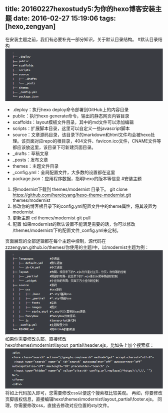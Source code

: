title: 20160227hexostudy5:为你的hexo博客安装主题
date: 2016-02-27 15:19:06
tags: [hexo,zengyan]
---
在安装主题之前，我们有必要补充一部分知识，关于默认目录结构。
#默认目录结构
![目录结构](/img/hexo/5/1.png)
- .deploy：执行hexo deploy命令部署到GitHub上的内容目录
- public：执行hexo generate命令，输出的静态网页内容目录
- scaffolds：layout模板文件目录，其中的md文件可以添加编辑
- scripts：扩展脚本目录，这里可以自定义一些javascript脚本
- source：文章源码目录，该目录下的markdown和html文件均会被hexo处理。该页面对应repo的根目录，404文件、favicon.ico文件，CNAME文件等都应该放这里，该目录下可新建页面目录。
- _drafts：草稿文章
- _posts：发布文章
- themes：主题文件目录
- _config.yml：全局配置文件，大多数的设置都在这里
- package.json：应用程序数据，指明hexo的版本等信息
#安装主题
1. 将modernist下载到 themes/modernist 目录下。
git clone https://github.com/heroicyang/hexo-theme-modernist.git themes/modernist
2. 修改你的博客根目录下的config.yml配置文件中的theme属性，将其设置为modernist
3. 更新主题
cd themes/modernist
git pull
4. 配置
如果modernist的默认设置不能满足需要的话，你可以修改 /themes/modernist/下的配置文件_config.yml来定制。

页面展现的全部逻辑都在每个主题中控制，源代码在zzzengyan.github.io/themes/你使用的主题/中，以modernist主题为例：
![目录结构](/img/hexo/5/2.png)
如果你需要修改头部，直接修改hexo\themes\modernist\layout\_partial\header.ejs，比如头上加个搜索框：
![目录结构](/img/hexo/5/3.png)
将如上代码加入即可，您需要修改css以便这个搜索框比较美观。
再如，你要修改页脚版权信息，直接编辑hexo\themes\modernist\layout\_partial\footer.ejs。
同理，你需要修改css，直接去修改对应位置的styl文件。


